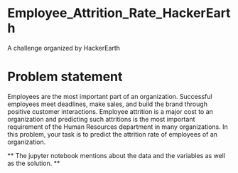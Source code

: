 # Employee_Attrition_Rate_HackerEarth
A challenge organized by HackerEarth

# Problem statement
Employees are the most important part of an organization. Successful employees meet deadlines, make sales, and build the brand through positive customer interactions.
Employee attrition is a major cost to an organization and predicting such attritions is the most important requirement of the Human Resources department in many organizations. In this problem, your task is to predict the attrition rate of employees of an organization. 

** The jupyter notebook mentions about the data and the variables as well as the solution. **

